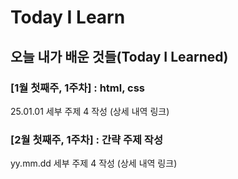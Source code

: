 # Today I Learn

## 오늘 내가 배운 것들(Today I Learned)

### [1월 첫째주, 1주차] : html, css

25.01.01 세부 주제 4 작성 (상세 내역 링크)

### [2월 첫째주, 1주차] : 간략 주제 작성 

yy.mm.dd 세부 주제 4 작성 (상세 내역 링크)
